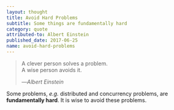 ```yaml
---
layout: thought
title: Avoid Hard Problems
subtitle: Some things are fundamentally hard
category: quote
attributed-to: Albert Einstein
published_date: 2017-06-25
name: avoid-hard-problems
---
```

> A clever person solves a problem.<br>
> A wise person avoids it.
>
> &mdash;<cite>Albert Einstein</cite>

Some problems, _e.g._ distributed and concurrency problems,
are __fundamentally hard__. It is wise to avoid these problems.

